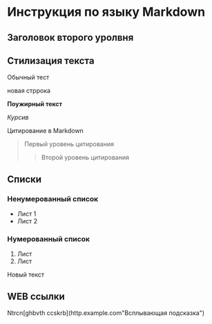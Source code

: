# Инструкция по языку Markdown

## Заголовок второго уролвня
## Стилизация текста

Обычный тест

новая стррока

**Поужирный текст**

*Курсив*

Цитирование в Markdown
>Первый уровень цитирования 
>>Второй уровень цитирования

## Списки
### Ненумерованный список
* Лист 1
* Лист 2

### Нумерованный список
1. Лист 
2. Лист

Новый текст

## WEB ссылки
Ntrcn[ghbvth ccskrb](http.example.com"Всплывающая подсказка")

